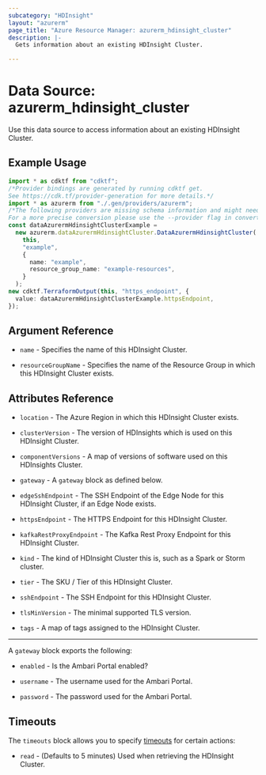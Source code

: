 ```yaml
---
subcategory: "HDInsight"
layout: "azurerm"
page_title: "Azure Resource Manager: azurerm_hdinsight_cluster"
description: |-
  Gets information about an existing HDInsight Cluster.

---
```


# Data Source: azurerm\_hdinsight\_cluster

Use this data source to access information about an existing HDInsight Cluster.

## Example Usage

```typescript
import * as cdktf from "cdktf";
/*Provider bindings are generated by running cdktf get.
See https://cdk.tf/provider-generation for more details.*/
import * as azurerm from "./.gen/providers/azurerm";
/*The following providers are missing schema information and might need manual adjustments to synthesize correctly: azurerm.
For a more precise conversion please use the --provider flag in convert.*/
const dataAzurermHdinsightClusterExample =
  new azurerm.dataAzurermHdinsightCluster.DataAzurermHdinsightCluster(
    this,
    "example",
    {
      name: "example",
      resource_group_name: "example-resources",
    }
  );
new cdktf.TerraformOutput(this, "https_endpoint", {
  value: dataAzurermHdinsightClusterExample.httpsEndpoint,
});

```

## Argument Reference

*   `name` - Specifies the name of this HDInsight Cluster.

*   `resourceGroupName` - Specifies the name of the Resource Group in which this HDInsight Cluster exists.

## Attributes Reference

*   `location` - The Azure Region in which this HDInsight Cluster exists.

*   `clusterVersion` - The version of HDInsights which is used on this HDInsight Cluster.

*   `componentVersions` - A map of versions of software used on this HDInsights Cluster.

*   `gateway` - A `gateway` block as defined below.

*   `edgeSshEndpoint` - The SSH Endpoint of the Edge Node for this HDInsight Cluster, if an Edge Node exists.

*   `httpsEndpoint` - The HTTPS Endpoint for this HDInsight Cluster.

*   `kafkaRestProxyEndpoint` - The Kafka Rest Proxy Endpoint for this HDInsight Cluster.

*   `kind` - The kind of HDInsight Cluster this is, such as a Spark or Storm cluster.

*   `tier` - The SKU / Tier of this HDInsight Cluster.

*   `sshEndpoint` - The SSH Endpoint for this HDInsight Cluster.

*   `tlsMinVersion` - The minimal supported TLS version.

*   `tags` - A map of tags assigned to the HDInsight Cluster.

***

A `gateway` block exports the following:

*   `enabled` - Is the Ambari Portal enabled?

*   `username` - The username used for the Ambari Portal.

*   `password` - The password used for the Ambari Portal.

## Timeouts

The `timeouts` block allows you to specify [timeouts](https://www.terraform.io/language/resources/syntax#operation-timeouts) for certain actions:

* `read` - (Defaults to 5 minutes) Used when retrieving the HDInsight Cluster.
